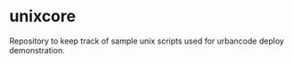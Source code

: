 # unixcore
Repository to keep track of sample unix scripts used for urbancode deploy demonstration.
